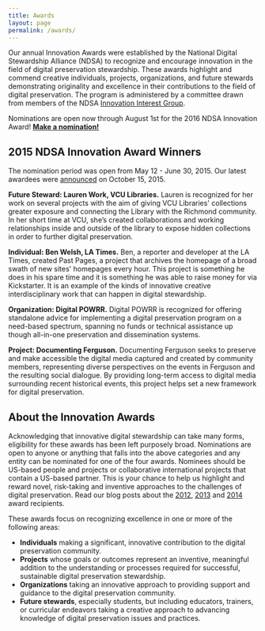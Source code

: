 ```yaml
---
title: Awards
layout: page
permalink: /awards/
---
```


Our annual Innovation Awards were established by the National Digital Stewardship Alliance (NDSA) to recognize and encourage innovation in the field of digital preservation stewardship. These awards highlight and commend creative individuals, projects, organizations, and future stewards demonstrating originality and excellence in their contributions to the field of digital preservation. The program is administered by a committee drawn from members of the NDSA [Innovation Interest Group](http://ndsa.org/working-groups/innovation/).

Nominations are open now through August 1st for the 2016 NDSA Innovation Award! [**Make a nomination!**](https://www.surveymonkey.com/r/ndsa2016innovationawards)

## 2015 NDSA Innovation Award Winners

The nomination period was open from May 12 - June 30, 2015. Our latest awardees were [announced](http://blogs.loc.gov/digitalpreservation/2015/10/announcing-the-2015-innovation-award-winners/) on October 15, 2015.

**Future Steward: Lauren Work, VCU Libraries.** Lauren is recognized for her work on several projects with the aim of giving VCU Libraries' collections greater exposure and connecting the Library with the Richmond community. In her short time at VCU, she’s created collaborations and working relationships inside and outside of the library to expose hidden collections in order to further digital preservation.

**Individual: Ben Welsh, LA Times.** Ben, a reporter and developer at the LA Times, created Past Pages, a project that archives the homepage of a broad swath of new sites' homepages every hour. This project is something he does in his spare time and it is something he was able to raise money for via Kickstarter. It is an example of the kinds of innovative creative interdisciplinary work that can happen in digital stewardship.

**Organization: Digital POWRR.** Digital POWRR is recognized for offering standalone advice for implementing a digital preservation program on a need-based spectrum, spanning no funds or technical assistance up though all-in-one preservation and dissemination systems.

**Project: Documenting Ferguson.** Documenting Ferguson seeks to preserve and make accessible the digital media captured and created by community members, representing diverse perspectives on the events in Ferguson and the resulting social dialogue. By providing long-term access to digital media surrounding recent historical events, this project helps set a new framework for digital preservation.

## About the Innovation Awards

Acknowledging that innovative digital stewardship can take many forms, eligibility for these awards has been left purposely broad. Nominations are open to anyone or anything that falls into the above categories and any entity can be nominated for one of the four awards. Nominees should be US-based people and projects or collaborative international projects that contain a US-based partner. This is your chance to help us highlight and reward novel, risk-taking and inventive approaches to the challenges of digital preservation. Read our blog posts about the [2012](http://blogs.loc.gov/digitalpreservation/2012/06/announcing-five-ndsa-innovation-award-winners/), [2013](http://blogs.loc.gov/digitalpreservation/2013/06/and-the-winner-is-announcing-the-2013-ndsa-innovation-award-winners/) and [2014](http://blogs.loc.gov/digitalpreservation/2014/05/software-digital-art-data-curation-archives-the-2014-ndsa-innovation-award-winners/?loclr=blogsig) award recipients.

These awards focus on recognizing excellence in one or more of the following areas:

- **Individuals** making a significant, innovative contribution to the digital preservation community.
- **Projects** whose goals or outcomes represent an inventive, meaningful addition to the understanding or processes required for successful, sustainable digital preservation stewardship.
- **Organizations** taking an innovative approach to providing support and guidance to the digital preservation community.
- **Future stewards**, especially students, but including educators, trainers, or curricular endeavors taking a creative approach to advancing knowledge of digital preservation issues and practices.
